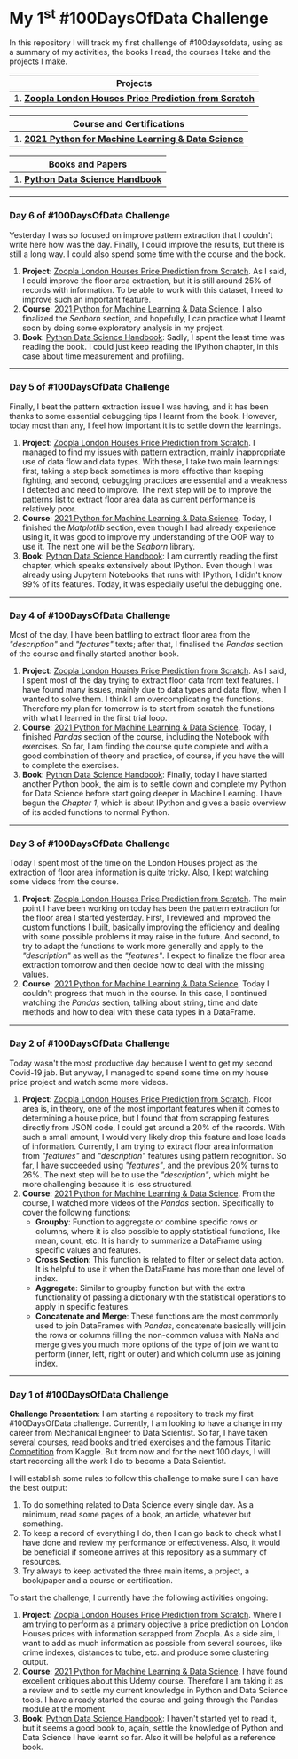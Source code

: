 # **My 1<sup>st</sup> #100DaysOfData Challenge**
In this repository I will track my first challenge of #100daysofdata, using as a summary of my activities, the books I read, the courses I take and the projects I make.

| Projects |
| -------- |
| 1. [**Zoopla London Houses Price Prediction from Scratch**](https://github.com/diequies/zoopla_houses) |

| Course and Certifications |
| ------------------------- |
| 1. [**2021 Python for Machine Learning & Data Science**](https://www.udemy.com/course/python-for-machine-learning-data-science-masterclass/) |

| Books and Papers |
| ---------------- |
| 1. [**Python Data Science Handbook**](https://jakevdp.github.io/PythonDataScienceHandbook/)

---

### **Day 6 of #100DaysOfData Challenge**

Yesterday I was so focused on improve pattern extraction that I couldn't write here how was the day. Finally, I could improve the results, but there is still a long way. I could also spend some time with the course and the book.

1. **Project**: [Zoopla London Houses Price Prediction from Scratch](https://github.com/diequies/zoopla_houses). As I said, I could improve the floor area extraction, but it is still around 25% of records with information. To be able to work with this dataset, I need to improve such an important feature.
2. **Course**: [2021 Python for Machine Learning & Data Science](https://www.udemy.com/course/python-for-machine-learning-data-science-masterclass/). I also finalized the *Seaborn* section, and hopefully, I can practice what I learnt soon by doing some exploratory analysis in my project.
3. **Book**: [Python Data Science Handbook](https://jakevdp.github.io/PythonDataScienceHandbook/): Sadly, I spent the least time was reading the book. I could just keep reading the IPython chapter, in this case about time measurement and profiling.


---

### **Day 5 of #100DaysOfData Challenge**

Finally, I beat the pattern extraction issue I was having, and it has been thanks to some essential debugging tips I learnt from the book. However, today most than any, I feel how important it is to settle down the learnings.

1. **Project**: [Zoopla London Houses Price Prediction from Scratch](https://github.com/diequies/zoopla_houses). I managed to find my issues with pattern extraction, mainly inappropriate use of data flow and data types. With these, I take two main learnings: first, taking a step back sometimes is more effective than keeping fighting, and second, debugging practices are essential and a weakness I detected and need to improve. The next step will be to improve the patterns list to extract floor area data as current performance is relatively poor.
2. **Course**: [2021 Python for Machine Learning & Data Science](https://www.udemy.com/course/python-for-machine-learning-data-science-masterclass/). Today, I finished the *Matplotlib* section, even though I had already experience using it, it was good to improve my understanding of the OOP way to use it. The next one will be the *Seaborn* library.
3. **Book**: [Python Data Science Handbook](https://jakevdp.github.io/PythonDataScienceHandbook/): I am currently reading the first chapter, which speaks extensively about IPython. Even though I was already using Jupytern Notebooks that runs with IPython, I didn't know 99% of its features. Today, it was especially useful the debugging one.

---

### **Day 4 of #100DaysOfData Challenge**

Most of the day, I have been battling to extract floor area from the *"description"* and *"features"* texts; after that, I finalised the *Pandas* section of the course and finally started another book.

1. **Project**: [Zoopla London Houses Price Prediction from Scratch](https://github.com/diequies/zoopla_houses). As I said, I spent most of the day trying to extract floor data from text features. I have found many issues, mainly due to data types and data flow, when I wanted to solve them. I think I am overcomplicating the functions. Therefore my plan for tomorrow is to start from scratch the functions with what I learned in the first trial loop.
2. **Course**: [2021 Python for Machine Learning & Data Science](https://www.udemy.com/course/python-for-machine-learning-data-science-masterclass/). Today, I finished *Pandas* section of the course, including the Notebook with exercises. So far, I am finding the course quite complete and with a good combination of theory and practice, of course, if you have the will to complete the exercises.
3. **Book**: [Python Data Science Handbook](https://jakevdp.github.io/PythonDataScienceHandbook/): Finally, today I have started another Python book, the aim is to settle down and complete my Python for Data Science before start going deeper in Machine Learning. I have begun the *Chapter 1*, which is about IPython and gives a basic overview of its added functions to normal Python.
 
---

### **Day 3 of #100DaysOfData Challenge**

Today I spent most of the time on the London Houses project as the extraction of floor area information is quite tricky. Also, I kept watching some videos from the course.

1. **Project**: [Zoopla London Houses Price Prediction from Scratch](https://github.com/diequies/zoopla_houses). The main point I have been working on today has been the pattern extraction for the floor area I started yesterday. First, I reviewed and improved the custom functions I built, basically improving the efficiency and dealing with some possible problems it may raise in the future. And second, to try to adapt the functions to work more generally and apply to the *"description"* as well as the *"features"*. I expect to finalize the floor area extraction tomorrow and then decide how to deal with the missing values.
2. **Course**: [2021 Python for Machine Learning & Data Science](https://www.udemy.com/course/python-for-machine-learning-data-science-masterclass/). Today I couldn't progress that much in the course. In this case, I continued watching the *Pandas* section, talking about string, time and date methods and how to deal with these data types in a DataFrame.

---

### **Day 2 of #100DaysOfData Challenge**

Today wasn't the most productive day because I went to get my second Covid-19 jab. But anyway, I managed to spend some time on my house price project and watch some more videos.

1. **Project**: [Zoopla London Houses Price Prediction from Scratch](https://github.com/diequies/zoopla_houses). Floor area is, in theory, one of the most important features when it comes to determining a house price, but I found that from scrapping features directly from JSON code, I could get around a 20% of the records. With such a small amount, I would very likely drop this feature and lose loads of information. Currently, I am trying to extract floor area information from *"features"* and *"description"* features using pattern recognition. So far, I have succeeded using *"features"*, and the previous 20% turns to 26%. The next step will be to use the *"description"*, which might be more challenging because it is less structured.
2. **Course**: [2021 Python for Machine Learning & Data Science](https://www.udemy.com/course/python-for-machine-learning-data-science-masterclass/). From the course, I watched more videos of the *Pandas* section. Specifically to cover the following functions:
    - **Groupby**: Function to aggregate or combine specific rows or columns, where it is also possible to apply statistical functions, like mean, count, etc. It is handy to summarize a DataFrame using specific values and features.
    - **Cross Section**: This function is related to filter or select data action. It is helpful to use it when the DataFrame has more than one level of index.
    - **Aggregate**: Similar to groupby function but with the extra functionality of passing a dictionary with the statistical operations to apply in specific features.
    - **Concatenate and Merge**: These functions are the most commonly used to join DataFrames with *Pandas*, concatenate basically will join the rows or columns filling the non-common values with NaNs and merge gives you much more options of the type of join we want to perform (inner, left, right or outer) and which column use as joining index.

---

### **Day 1 of #100DaysOfData Challenge**

**Challenge Presentation**: I am starting a repository to track my first #100DaysOfData challenge. Currently, I am looking to have a change in my career from Mechanical Engineer to Data Scientist. So far, I have taken several courses, read books and tried exercises and the famous [Titanic Competition](https://github.com/diequies/Titanic_Kaggle) from Kaggle. But from now and for the next 100 days, I will start recording all the work I do to become a Data Scientist.

I will establish some rules to follow this challenge to make sure I can have the best output:
1. To do something related to Data Science every single day. As a minimum, read some pages of a book, an article, whatever but something.
2. To keep a record of everything I do, then I can go back to check what I have done and review my performance or effectiveness. Also, it would be beneficial if someone arrives at this repository as a summary of resources.
3. Try always to keep activated the three main items, a project, a book/paper and a course or certification.

To start the challenge, I currently have the following activities ongoing:
1. **Project**: [Zoopla London Houses Price Prediction from Scratch](https://github.com/diequies/zoopla_houses). Where I am trying to perform as a primary objective a price prediction on London Houses prices with information scrapped from Zoopla. As a side aim, I want to add as much information as possible from several sources, like crime indexes, distances to tube, etc. and produce some clustering output.
2. **Course**: [2021 Python for Machine Learning & Data Science](https://www.udemy.com/course/python-for-machine-learning-data-science-masterclass/). I have found excellent critiques about this Udemy course. Therefore I am taking it as a review and to settle my current knowledge in Python and Data Science tools. I have already started the course and going through the Pandas module at the moment.
3. **Book**: [Python Data Science Handbook](https://jakevdp.github.io/PythonDataScienceHandbook/): I haven't started yet to read it, but it seems a good book to, again, settle the knowledge of Python and Data Science I have learnt so far. Also it will be helpful as a reference book.
